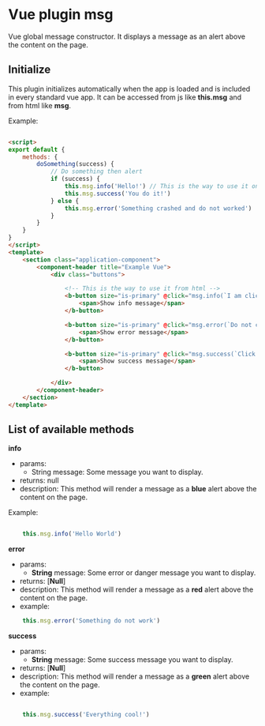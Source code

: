 
# Vue plugin msg
Vue global message constructor. It displays a message as an alert above the content on the page.



## Initialize
This plugin initializes automatically when the app is loaded and is included in every standard vue app.
It can be accessed from js like **this.msg** and from html like **msg**.

Example:

```html

<script>
export default {
    methods: {
        doSomething(success) {
            // Do something then alert
            if (success) {
                this.msg.info('Hello!') // This is the way to use it on js
                this.msg.success('You do it!')
            } else {
                this.msg.error('Something crashed and do not worked')
            }
        }
    }
}
</script>
<template>
    <section class="application-component">
        <component-header title="Example Vue">
            <div class="buttons">

                <!-- This is the way to use it from html -->
                <b-button size="is-primary" @click="msg.info(`I am clickable`)" >
                    <span>Show info message</span>
                </b-button>

                <b-button size="is-primary" @click="msg.error(`Do not click me`)" >
                    <span>Show error message</span>
                </b-button>

                <b-button size="is-primary" @click="msg.success(`Click me`)" >
                    <span>Show success message</span>
                </b-button>

            </div>
        </component-header>
    </section>
</template>

```


## List of available methods

**info**

- params:
    - String message: Some message you want to display.
- returns: null
- description: This method will render a message as a **blue** alert above the content on the page.

Example:

```javascript

    this.msg.info('Hello World')

```



**error**

* params:
    * **String** message: Some error or danger message you want to display.
* returns: [**Null**]
* description: This method will render a message as a **red** alert above the content on the page.
* example:

```javascript
    this.msg.error('Something do not work')
```



**success**
* params:
    * **String** message: Some success message you want to display.
* returns: [**Null**]
* description: This method will render a message as a **green** alert above the content on the page.
* example:

```javascript

    this.msg.success('Everything cool!')

```
